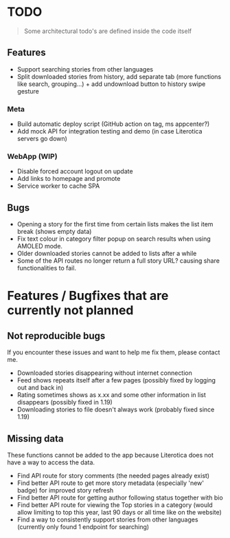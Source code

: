 # TODO

> Some architectural todo's are defined inside the code itself

## Features

- Support searching stories from other languages
- Split downloaded stories from history, add separate tab (more functions like search, grouping...) + add undownload button to history swipe gesture

### Meta

- Build automatic deploy script (GitHub action on tag, ms appcenter?)
- Add mock API for integration testing and demo (in case Literotica servers go down)

### WebApp (WIP)

- Disable forced account logout on update
- Add links to homepage and promote
- Service worker to cache SPA

## Bugs

- Opening a story for the first time from certain lists makes the list item break (shows empty data)
- Fix text colour in category filter popup on search results when using AMOLED mode.
- Older downloaded stories cannot be added to lists after a while
- Some of the API routes no longer return a full story URL? causing share functionalities to fail.

# Features / Bugfixes that are currently not planned

## Not reproducible bugs

If you encounter these issues and want to help me fix them, please contact me.

- Downloaded stories disappearing without internet connection
- Feed shows repeats itself after a few pages (possibly fixed by logging out and back in)
- Rating sometimes shows as x.xx and some other information in list disappears (possibly fixed in 1.19)
- Downloading stories to file doesn't always work (probably fixed since 1.19)


## Missing data

These functions cannot be added to the app because Literotica does not have a way to access the data.

- Find API route for story comments (the needed pages already exist)
- Find better API route to get more story metadata (especially 'new' badge) for improved story refresh
- Find better API route for getting author following status together with bio
- Find better API route for viewing the Top stories in a category (would allow limiting to top this year, last 90 days or all time like on the website)
- Find a way to consistently support stories from other languages (currently only found 1 endpoint for searching)